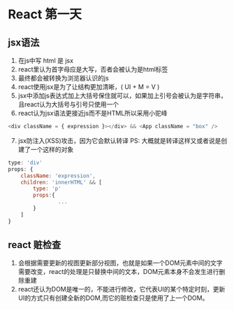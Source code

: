 # React 第一天    

## jsx语法     

1. 在js中写 html 是 jsx  
2. react里认为首字母应是大写，否者会被认为是html标签  
3. 最终都会被转换为浏览器认识的js
4. react使用jsx是为了让结构更加清晰，( UI + M = V )
5. jsx中添加js表达式加上大括号保住就可以，如果加上引号会被认为是字符串，且react认为大括号与引号只使用一个
6. react认为jsx语法更接近js而不是HTML所以采用小驼峰     

```js
<div className = { expression }></div> && <App className = "box" />
```  

7. jsx防注入(XSS)攻击，因为它会默认转译 PS: 大概就是转译这样又或者说是创建了一个这样的对象       

```js
type: 'div'
props: {
    className: 'expression',
    children: 'innerHTML' && [
        type: 'p'
        props:{
                ...
        }
    ]
}
```     

## react 赃检查     

1. 会根据需要更新的视图更新部分视图，也就是如果一个DOM元素中间的文字需要改变，react的处理是只替换中间的文本，DOM元素本身不会发生进行删除重建
2. react还认为DOM是唯一的，不能进行修改，它代表UI的某个特定时刻，更新UI的方式只有创建全新的DOM,而它的赃检查只是使用了上一个DOM。     
